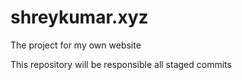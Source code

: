 # shreykumar.xyz
The project for my own website

This repository will be responsible all staged commits